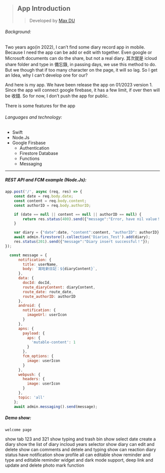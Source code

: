 <!-- ![Alt Text](https://media.giphy.com/media/vFKqnCdLPNOKc/giphy.gif)

<img src="https://media.giphy.com/media/vFKqnCdLPNOKc/giphy.gif" width="40" height="40" />

<img src="/giphy.gif"/> -->
>## App Introduction
>>Developed by [Max DU](https://github.com/maxdu96)
###### Background: 
Two years ago(in 2022), I can’t find some diary record app in mobile. Because I need the app can be add or edit with together. Even google or Microsoft documents can do the share, but not a real diary. 其次就是 icloud share folder and type in 備忘錄, in passing days, we use this method to do. But we though that if too many character on the page, it will so lag. So I get an Idea, why I can’t develop one for our?

And here is my app. We have been release the app on 01/2023 version 1. Since the app will connect google firebase, it has a few limit, if over then will be 收錢. So for now, I don’t push the app for public.

There is some features for the app

###### Languages and technology:
+ Swift
+ Node.Js
+ Google Firsbase 
    - Authentication 
    - Firestore Database
    - Functions
    - Messaging

___

##### REST API and FCM example (Node.Js):

``` js
app.post('/', async (req, res) => {
    const date = req.body.date;
    const content = req.body.content;
    const authorID = req.body.authorID;

    if (date == null || content == null || authorID == null) {
        return res.status(400).send({"message":"Error, have nil value！"});
    }

    var diary = {"date":date, "content":content, "authorID": authorID};
    await admin.firestore().collection('Diaries_Test').add(diary);
    res.status(201).send({"message":"Diary insert successful！"});
});
```

``` js
  const message = {
      notification: {
        title: userName,
        body: `寫咗新日記：${diaryContent}`,
      },
      data: {
        docId: docId,
        route_diaryContent: diaryContent,
        route_date: route_date,
        route_authorID: authorID
      },
      android: {
        notification: {
          imageUrl: userIcon
        }
      },
      apns: {
        payload: {
          aps: {
            'mutable-content': 1
          }
        },
        fcm_options: {
          image: userIcon
        }
      },
      webpush: {
        headers: {
          image: userIcon
        }
      },
      topic: 'all'
    };
    await admin.messaging().send(message);
```

##### Demo show:

`welcome page`

<!-- <img src="/giphy.gif"/> -->


show tab 123 and 321
show typing and trash bin
show select date
create a diary
show the list of diary incloud years selector
show diary can edit and delete
show can comments and detele and typing
show can reaction 
diary status have notification
show profile all can editable
show reminder and type and editable
reminder widget and dark mode support, deep link and update and delete
photo mark function
